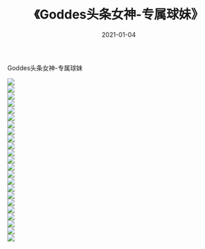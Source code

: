 ﻿---
layout: post
title:  《Goddes头条女神-专属球妹》
date:   2021-01-04
img: http://img.660000.xyz/Sharelink/网络美图/2021/Goddes头条女神-专属球妹/000.jpg
categories: [美女, 清纯, 唯美]
---

Goddes头条女神-专属球妹

  ![](http://img.660000.xyz/Sharelink/网络美图/2021/Goddes头条女神-专属球妹/001.jpg) <br> ![](http://img.660000.xyz/Sharelink/网络美图/2021/Goddes头条女神-专属球妹/002.jpg) <br> ![](http://img.660000.xyz/Sharelink/网络美图/2021/Goddes头条女神-专属球妹/003.jpg) <br> ![](http://img.660000.xyz/Sharelink/网络美图/2021/Goddes头条女神-专属球妹/004.jpg) <br> ![](http://img.660000.xyz/Sharelink/网络美图/2021/Goddes头条女神-专属球妹/005.jpg) <br> ![](http://img.660000.xyz/Sharelink/网络美图/2021/Goddes头条女神-专属球妹/006.jpg) <br> ![](http://img.660000.xyz/Sharelink/网络美图/2021/Goddes头条女神-专属球妹/007.jpg) <br> ![](http://img.660000.xyz/Sharelink/网络美图/2021/Goddes头条女神-专属球妹/008.jpg) <br> ![](http://img.660000.xyz/Sharelink/网络美图/2021/Goddes头条女神-专属球妹/009.jpg) <br> ![](http://img.660000.xyz/Sharelink/网络美图/2021/Goddes头条女神-专属球妹/010.jpg) <br> ![](http://img.660000.xyz/Sharelink/网络美图/2021/Goddes头条女神-专属球妹/011.jpg) <br> ![](http://img.660000.xyz/Sharelink/网络美图/2021/Goddes头条女神-专属球妹/012.jpg) <br> ![](http://img.660000.xyz/Sharelink/网络美图/2021/Goddes头条女神-专属球妹/013.jpg) <br> ![](http://img.660000.xyz/Sharelink/网络美图/2021/Goddes头条女神-专属球妹/014.jpg) <br> ![](http://img.660000.xyz/Sharelink/网络美图/2021/Goddes头条女神-专属球妹/015.jpg) <br> ![](http://img.660000.xyz/Sharelink/网络美图/2021/Goddes头条女神-专属球妹/016.jpg) <br> ![](http://img.660000.xyz/Sharelink/网络美图/2021/Goddes头条女神-专属球妹/017.jpg) <br> ![](http://img.660000.xyz/Sharelink/网络美图/2021/Goddes头条女神-专属球妹/018.jpg) <br> ![](http://img.660000.xyz/Sharelink/网络美图/2021/Goddes头条女神-专属球妹/019.jpg) <br> ![](http://img.660000.xyz/Sharelink/网络美图/2021/Goddes头条女神-专属球妹/020.jpg) <br> ![](http://img.660000.xyz/Sharelink/网络美图/2021/Goddes头条女神-专属球妹/021.jpg) <br> ![](http://img.660000.xyz/Sharelink/网络美图/2021/Goddes头条女神-专属球妹/022.jpg) <br> ![](http://img.660000.xyz/Sharelink/网络美图/2021/Goddes头条女神-专属球妹/023.jpg) <br>